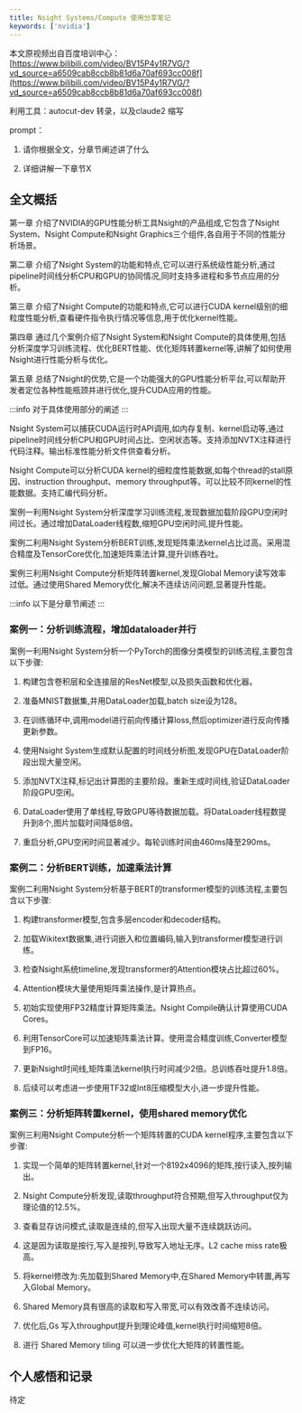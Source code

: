 ```yaml
---
title: Nsight Systems/Compute 使用分享笔记
keywords: ['nvidia']
---
```


本文原视频出自百度培训中心：
[https://www.bilibili.com/video/BV15P4y1R7VG/?vd_source=a6509cab8ccb8b81d6a70af693cc008f](https://www.bilibili.com/video/BV15P4y1R7VG/?vd_source=a6509cab8ccb8b81d6a70af693cc008f)

利用工具：autocut-dev 转录，以及claude2 缩写

prompt：

1. 请你根据全文，分章节阐述讲了什么

2. 详细讲解一下章节X

## 全文概括

第一章 介绍了NVIDIA的GPU性能分析工具Nsight的产品组成,它包含了Nsight System、Nsight Compute和Nsight Graphics三个组件,各自用于不同的性能分析场景。

第二章 介绍了Nsight System的功能和特点,它可以进行系统级性能分析,通过pipeline时间线分析CPU和GPU的协同情况,同时支持多进程和多节点应用的分析。

第三章 介绍了Nsight Compute的功能和特点,它可以进行CUDA kernel级别的细粒度性能分析,查看硬件指令执行情况等信息,用于优化kernel性能。

第四章 通过几个案例介绍了Nsight System和Nsight Compute的具体使用,包括分析深度学习训练流程、优化BERT性能、优化矩阵转置kernel等,讲解了如何使用Nsight进行性能分析与优化。

第五章 总结了Nsight的优势,它是一个功能强大的GPU性能分析平台,可以帮助开发者定位各种性能瓶颈并进行优化,提升CUDA应用的性能。

:::info
对于具体使用部分的阐述
:::

Nsight System可以捕获CUDA运行时API调用,如内存复制、kernel启动等,通过pipeline时间线分析CPU和GPU时间占比、空闲状态等。支持添加NVTX注释进行代码注释。输出标准性能分析文件供查看分析。

Nsight Compute可以分析CUDA kernel的细粒度性能数据,如每个thread的stall原因、instruction throughput、memory throughput等。可以比较不同kernel的性能数据。支持汇编代码分析。

案例一利用Nsight System分析深度学习训练流程,发现数据加载阶段GPU空闲时间过长。通过增加DataLoader线程数,缩短GPU空闲时间,提升性能。

案例二利用Nsight System分析BERT训练,发现矩阵乘法kernel占比过高。采用混合精度及TensorCore优化,加速矩阵乘法计算,提升训练吞吐。

案例三利用Nsight Compute分析矩阵转置kernel,发现Global Memory读写效率过低。通过使用Shared Memory优化,解决不连续访问问题,显著提升性能。

:::info
以下是分章节阐述
:::

### 案例一：分析训练流程，增加dataloader并行

案例一利用Nsight System分析一个PyTorch的图像分类模型的训练流程,主要包含以下步骤:

1. 构建包含卷积层和全连接层的ResNet模型,以及损失函数和优化器。

2. 准备MNIST数据集,并用DataLoader加载,batch size设为128。

3. 在训练循环中,调用model进行前向传播计算loss,然后optimizer进行反向传播更新参数。

4. 使用Nsight System生成默认配置的时间线分析图,发现GPU在DataLoader阶段出现大量空闲。

5. 添加NVTX注释,标记出计算图的主要阶段。重新生成时间线,验证DataLoader阶段GPU空闲。

6. DataLoader使用了单线程,导致GPU等待数据加载。将DataLoader线程数提升到8个,图片加载时间降低8倍。

7. 重启分析,GPU空闲时间显著减少。每轮训练时间由460ms降至290ms。

### 案例二：分析BERT训练，加速乘法计算

案例二利用Nsight System分析基于BERT的transformer模型的训练流程,主要包含以下步骤:

1. 构建transformer模型,包含多层encoder和decoder结构。

2. 加载Wikitext数据集,进行词嵌入和位置编码,输入到transformer模型进行训练。

3. 检查Nsight系统timeline,发现transformer的Attention模块占比超过60%。

4. Attention模块大量使用矩阵乘法操作,是计算热点。

5. 初始实现使用FP32精度计算矩阵乘法。Nsight Compile确认计算使用CUDA Cores。

6. 利用TensorCore可以加速矩阵乘法计算。使用混合精度训练,Converter模型到FP16。

7. 更新Nsight时间线,矩阵乘法kernel执行时间减少2倍。总训练吞吐提升1.8倍。

8. 后续可以考虑进一步使用TF32或Int8压缩模型大小,进一步提升性能。

### 案例三：分析矩阵转置kernel，使用shared memory优化

案例三利用Nsight Compute分析一个矩阵转置的CUDA kernel程序,主要包含以下步骤:

1. 实现一个简单的矩阵转置kernel,针对一个8192x4096的矩阵,按行读入,按列输出。

2. Nsight Compute分析发现,读取throughput符合预期,但写入throughput仅为理论值的12.5%。

3. 查看显存访问模式,读取是连续的,但写入出现大量不连续跳跃访问。

4. 这是因为读取是按行,写入是按列,导致写入地址无序。L2 cache miss rate极高。

5. 将kernel修改为:先加载到Shared Memory中,在Shared Memory中转置,再写入Global Memory。

6. Shared Memory具有很高的读取和写入带宽,可以有效改善不连续访问。

7. 优化后,Gs 写入throughput提升到理论峰值,kernel执行时间缩短8倍。

8. 进行 Shared Memory tiling 可以进一步优化大矩阵的转置性能。

## 个人感悟和记录

待定
